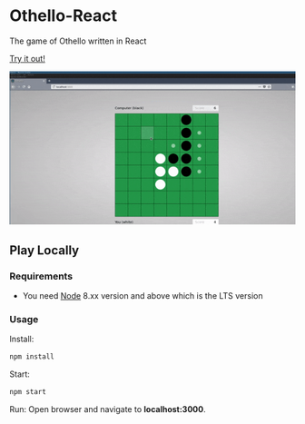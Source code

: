 # Othello-React
The game of Othello written in React

[Try it out!](https://skotz.github.io/othello-react/)

![GIF](othello.gif)

## Play Locally
### Requirements
* You need [Node](https://nodejs.org/en/download/) 8.xx version and above which is the LTS version
### Usage
Install:
```bash
npm install
```
Start:
```bash
npm start
```
Run:
Open browser and navigate to **localhost:3000**.
